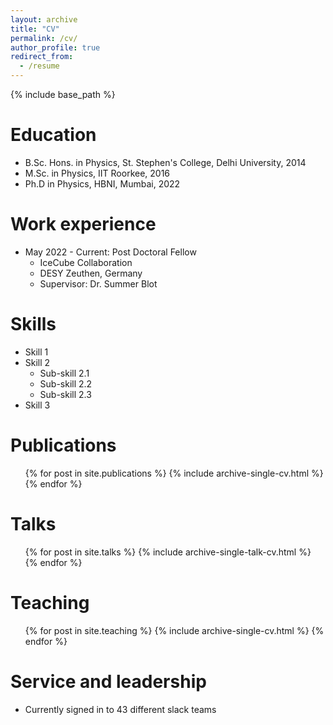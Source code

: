 ```yaml
---
layout: archive
title: "CV"
permalink: /cv/
author_profile: true
redirect_from:
  - /resume
---
```


{% include base_path %}

Education
======
* B.Sc. Hons. in Physics, St. Stephen's College, Delhi University, 2014
* M.Sc. in Physics, IIT Roorkee, 2016
* Ph.D in Physics, HBNI, Mumbai, 2022

Work experience
======
* May 2022 - Current: Post Doctoral Fellow
  * IceCube Collaboration
  * DESY Zeuthen, Germany
  * Supervisor: Dr. Summer Blot
  
Skills
======
* Skill 1
* Skill 2
  * Sub-skill 2.1
  * Sub-skill 2.2
  * Sub-skill 2.3
* Skill 3

Publications
======
  <ol>{% for post in site.publications %}
    {% include archive-single-cv.html %}
  {% endfor %}</ol>
  
Talks
======
  <ol>{% for post in site.talks %}
    {% include archive-single-talk-cv.html %}
  {% endfor %}</ol>
  
Teaching
======
  <ul>{% for post in site.teaching %}
    {% include archive-single-cv.html %}
  {% endfor %}</ul>
  
Service and leadership
======
* Currently signed in to 43 different slack teams
